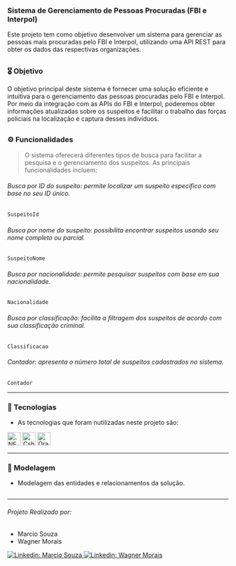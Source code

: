 ### Sistema de Gerenciamento de Pessoas Procuradas (FBI e Interpol)

Este projeto tem como objetivo desenvolver um sistema para gerenciar as pessoas mais procuradas pelo FBI e Interpol, utilizando uma API REST para obter os dados das respectivas organizações.

##
### 🎖️ Objetivo

O objetivo principal deste sistema é fornecer uma solução eficiente e intuitiva para o gerenciamento das pessoas procuradas pelo FBI e Interpol. Por meio da integração com as APIs do FBI e Interpol, poderemos obter informações atualizadas sobre os suspeitos e facilitar o trabalho das forças policiais na localização e captura desses indivíduos.

##

### ⚙️ Funcionalidades

> O sistema oferecerá diferentes tipos de busca para facilitar a pesquisa e o gerenciamento dos suspeitos. As principais funcionalidades incluem:

###### Busca por ID do suspeito: permite localizar um suspeito específico com base no seu ID único.

```
SuspeitoId
```
###### Busca por nome do suspeito: possibilita encontrar suspeitos usando seu nome completo ou parcial.

```
SuspeitoNome
```
###### Busca por nacionalidade: permite pesquisar suspeitos com base em sua nacionalidade.

```
Nacionalidade
```
###### Busca por classificação: facilita a filtragem dos suspeitos de acordo com sua classificação criminal.

```
Classificacao
```
###### Contador: apresenta o número total de suspeitos cadastrados no sistema.

```
Contador
```
---
### 🚀 Tecnologias

* As tecnologias que foram nutilizadas neste projeto são:

<div>
    <img height="30em" alt=".NET" src="https://img.shields.io/badge/.NET-5C2D91?style=for-the-badge&logo=.net&logoColor=white"> 
    <img height="30em" alt="Csharp" src="https://img.shields.io/badge/C%23-239120?style=for-the-badge&logo=c-sharp&logoColor=white"> 
    <img height="30em" alt="Oracle" src="https://img.shields.io/badge/Oracle-F80000?style=for-the-badge&logo=oracle&logoColor=black
">   

</div>

---

### 📑 Modelagem

* Modelagem das entidades e relacionamentos da solução.

```

```
---

###### Projeto Realizado por:
- Marcio Souza 
- Wagner Morais

<div>
    <a href="https://www.linkedin.com/in/marciiosouza/"> <img alt="Linkedin: Marcio Souza" src="https://img.shields.io/badge/LinkedIn-0077B5?style=for-the-badge&logo=linkedin&logoColor=white">
    <a href="https://www.linkedin.com/in/wagner-morais-araujo-646375118"> <img alt="Linkedin: Wagner Morais" src="https://img.shields.io/badge/LinkedIn-0077B5?style=for-the-badge&logo=linkedin&logoColor=white">   

</div>
